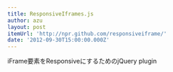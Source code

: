```yaml
---
title: ResponsiveIframes.js
author: azu
layout: post
itemUrl: 'http://npr.github.com/responsiveiframe/'
date: '2012-09-30T15:00:00.000Z'
---
```

iFrame要素をResponsiveにするためのjQuery plugin
